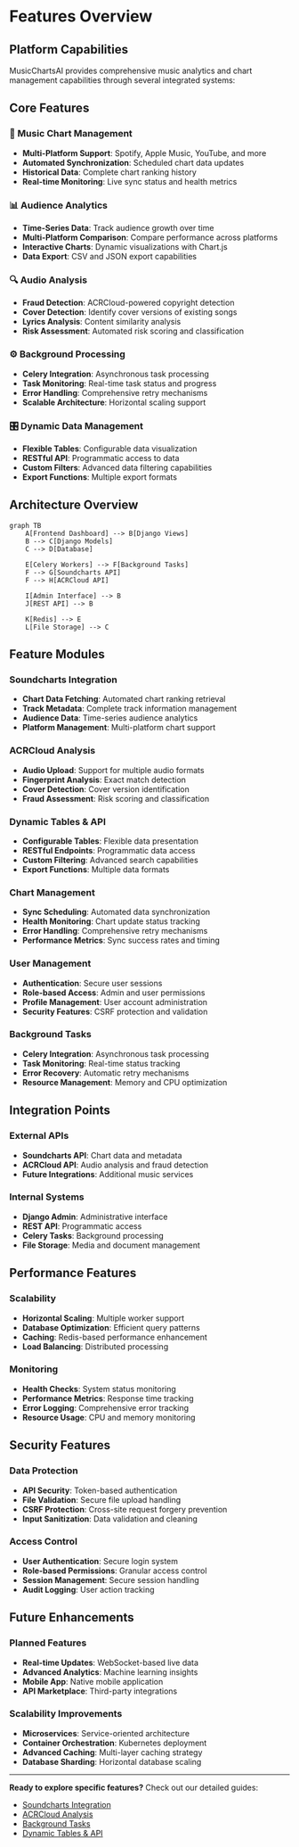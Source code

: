 # Features Overview

## Platform Capabilities

MusicChartsAI provides comprehensive music analytics and chart management capabilities through several integrated systems:

## Core Features

### 🎵 Music Chart Management
- **Multi-Platform Support**: Spotify, Apple Music, YouTube, and more
- **Automated Synchronization**: Scheduled chart data updates
- **Historical Data**: Complete chart ranking history
- **Real-time Monitoring**: Live sync status and health metrics

### 📊 Audience Analytics
- **Time-Series Data**: Track audience growth over time
- **Multi-Platform Comparison**: Compare performance across platforms
- **Interactive Charts**: Dynamic visualizations with Chart.js
- **Data Export**: CSV and JSON export capabilities

### 🔍 Audio Analysis
- **Fraud Detection**: ACRCloud-powered copyright detection
- **Cover Detection**: Identify cover versions of existing songs
- **Lyrics Analysis**: Content similarity analysis
- **Risk Assessment**: Automated risk scoring and classification

### ⚙️ Background Processing
- **Celery Integration**: Asynchronous task processing
- **Task Monitoring**: Real-time task status and progress
- **Error Handling**: Comprehensive retry mechanisms
- **Scalable Architecture**: Horizontal scaling support

### 🎛️ Dynamic Data Management
- **Flexible Tables**: Configurable data visualization
- **RESTful API**: Programmatic access to data
- **Custom Filters**: Advanced data filtering capabilities
- **Export Functions**: Multiple export formats

## Architecture Overview

```mermaid
graph TB
    A[Frontend Dashboard] --> B[Django Views]
    B --> C[Django Models]
    C --> D[Database]
    
    E[Celery Workers] --> F[Background Tasks]
    F --> G[Soundcharts API]
    F --> H[ACRCloud API]
    
    I[Admin Interface] --> B
    J[REST API] --> B
    
    K[Redis] --> E
    L[File Storage] --> C
```

## Feature Modules

### Soundcharts Integration
- **Chart Data Fetching**: Automated chart ranking retrieval
- **Track Metadata**: Complete track information management
- **Audience Data**: Time-series audience analytics
- **Platform Management**: Multi-platform chart support

### ACRCloud Analysis
- **Audio Upload**: Support for multiple audio formats
- **Fingerprint Analysis**: Exact match detection
- **Cover Detection**: Cover version identification
- **Fraud Assessment**: Risk scoring and classification

### Dynamic Tables & API
- **Configurable Tables**: Flexible data presentation
- **RESTful Endpoints**: Programmatic data access
- **Custom Filtering**: Advanced search capabilities
- **Export Functions**: Multiple data formats

### Chart Management
- **Sync Scheduling**: Automated data synchronization
- **Health Monitoring**: Chart update status tracking
- **Error Handling**: Comprehensive retry mechanisms
- **Performance Metrics**: Sync success rates and timing

### User Management
- **Authentication**: Secure user sessions
- **Role-based Access**: Admin and user permissions
- **Profile Management**: User account administration
- **Security Features**: CSRF protection and validation

### Background Tasks
- **Celery Integration**: Asynchronous task processing
- **Task Monitoring**: Real-time status tracking
- **Error Recovery**: Automatic retry mechanisms
- **Resource Management**: Memory and CPU optimization

## Integration Points

### External APIs
- **Soundcharts API**: Chart data and metadata
- **ACRCloud API**: Audio analysis and fraud detection
- **Future Integrations**: Additional music services

### Internal Systems
- **Django Admin**: Administrative interface
- **REST API**: Programmatic access
- **Celery Tasks**: Background processing
- **File Storage**: Media and document management

## Performance Features

### Scalability
- **Horizontal Scaling**: Multiple worker support
- **Database Optimization**: Efficient query patterns
- **Caching**: Redis-based performance enhancement
- **Load Balancing**: Distributed processing

### Monitoring
- **Health Checks**: System status monitoring
- **Performance Metrics**: Response time tracking
- **Error Logging**: Comprehensive error tracking
- **Resource Usage**: CPU and memory monitoring

## Security Features

### Data Protection
- **API Security**: Token-based authentication
- **File Validation**: Secure file upload handling
- **CSRF Protection**: Cross-site request forgery prevention
- **Input Sanitization**: Data validation and cleaning

### Access Control
- **User Authentication**: Secure login system
- **Role-based Permissions**: Granular access control
- **Session Management**: Secure session handling
- **Audit Logging**: User action tracking

## Future Enhancements

### Planned Features
- **Real-time Updates**: WebSocket-based live data
- **Advanced Analytics**: Machine learning insights
- **Mobile App**: Native mobile application
- **API Marketplace**: Third-party integrations

### Scalability Improvements
- **Microservices**: Service-oriented architecture
- **Container Orchestration**: Kubernetes deployment
- **Advanced Caching**: Multi-layer caching strategy
- **Database Sharding**: Horizontal database scaling

---

**Ready to explore specific features?** Check out our detailed guides:
- [Soundcharts Integration](soundcharts-integration.md)
- [ACRCloud Analysis](acrcloud-analysis.md)
- [Background Tasks](background-tasks.md)
- [Dynamic Tables & API](dynamic-tables-api.md)
